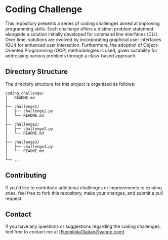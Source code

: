 # Coding Challenge 

This repository presents a series of coding challenges aimed at improving programming skills. Each challenge offers a distinct problem statement alongside a solution initially developed for command line interfaces (CLI). Over time, solutions are evolved by incorporating graphical user interfaces (GUI) for enhanced user interaction. Furthermore, the adoption of Object-Oriented Programming (OOP) methodologies is used, given suitability for addressing various problems through a class-based approach.

## Directory Structure

The directory structure for this project is organised as follows:

```
coding_challenge/
│   README.md
│
├── challenge1/
│   ├── challenge1.py
│   └── README.md
│
├── challenge2/
│   ├── challenge2.py
│   └── README.md
│
├── challenge3/
│   ├── challenge3.py
│   └── README.md
│
└── ...
```

## Contributing

If you'd like to contribute additional challenges or improvements to existing ones, feel free to fork this repository, make your changes, and submit a pull request.

## Contact

If you have any questions or suggestions regarding the coding challenges, feel free to contact me at [FunmilolaOlaitan@yahoo.com].

